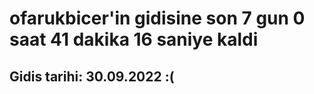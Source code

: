 # ofarukbicer'in gidisine son 7 gun 0 saat 41 dakika 16 saniye kaldi

## Gidis tarihi: 30.09.2022 :(